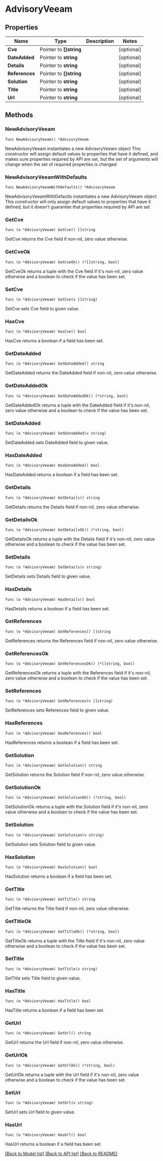 # AdvisoryVeeam

## Properties

Name | Type | Description | Notes
------------ | ------------- | ------------- | -------------
**Cve** | Pointer to **[]string** |  | [optional] 
**DateAdded** | Pointer to **string** |  | [optional] 
**Details** | Pointer to **string** |  | [optional] 
**References** | Pointer to **[]string** |  | [optional] 
**Solution** | Pointer to **string** |  | [optional] 
**Title** | Pointer to **string** |  | [optional] 
**Url** | Pointer to **string** |  | [optional] 

## Methods

### NewAdvisoryVeeam

`func NewAdvisoryVeeam() *AdvisoryVeeam`

NewAdvisoryVeeam instantiates a new AdvisoryVeeam object
This constructor will assign default values to properties that have it defined,
and makes sure properties required by API are set, but the set of arguments
will change when the set of required properties is changed

### NewAdvisoryVeeamWithDefaults

`func NewAdvisoryVeeamWithDefaults() *AdvisoryVeeam`

NewAdvisoryVeeamWithDefaults instantiates a new AdvisoryVeeam object
This constructor will only assign default values to properties that have it defined,
but it doesn't guarantee that properties required by API are set

### GetCve

`func (o *AdvisoryVeeam) GetCve() []string`

GetCve returns the Cve field if non-nil, zero value otherwise.

### GetCveOk

`func (o *AdvisoryVeeam) GetCveOk() (*[]string, bool)`

GetCveOk returns a tuple with the Cve field if it's non-nil, zero value otherwise
and a boolean to check if the value has been set.

### SetCve

`func (o *AdvisoryVeeam) SetCve(v []string)`

SetCve sets Cve field to given value.

### HasCve

`func (o *AdvisoryVeeam) HasCve() bool`

HasCve returns a boolean if a field has been set.

### GetDateAdded

`func (o *AdvisoryVeeam) GetDateAdded() string`

GetDateAdded returns the DateAdded field if non-nil, zero value otherwise.

### GetDateAddedOk

`func (o *AdvisoryVeeam) GetDateAddedOk() (*string, bool)`

GetDateAddedOk returns a tuple with the DateAdded field if it's non-nil, zero value otherwise
and a boolean to check if the value has been set.

### SetDateAdded

`func (o *AdvisoryVeeam) SetDateAdded(v string)`

SetDateAdded sets DateAdded field to given value.

### HasDateAdded

`func (o *AdvisoryVeeam) HasDateAdded() bool`

HasDateAdded returns a boolean if a field has been set.

### GetDetails

`func (o *AdvisoryVeeam) GetDetails() string`

GetDetails returns the Details field if non-nil, zero value otherwise.

### GetDetailsOk

`func (o *AdvisoryVeeam) GetDetailsOk() (*string, bool)`

GetDetailsOk returns a tuple with the Details field if it's non-nil, zero value otherwise
and a boolean to check if the value has been set.

### SetDetails

`func (o *AdvisoryVeeam) SetDetails(v string)`

SetDetails sets Details field to given value.

### HasDetails

`func (o *AdvisoryVeeam) HasDetails() bool`

HasDetails returns a boolean if a field has been set.

### GetReferences

`func (o *AdvisoryVeeam) GetReferences() []string`

GetReferences returns the References field if non-nil, zero value otherwise.

### GetReferencesOk

`func (o *AdvisoryVeeam) GetReferencesOk() (*[]string, bool)`

GetReferencesOk returns a tuple with the References field if it's non-nil, zero value otherwise
and a boolean to check if the value has been set.

### SetReferences

`func (o *AdvisoryVeeam) SetReferences(v []string)`

SetReferences sets References field to given value.

### HasReferences

`func (o *AdvisoryVeeam) HasReferences() bool`

HasReferences returns a boolean if a field has been set.

### GetSolution

`func (o *AdvisoryVeeam) GetSolution() string`

GetSolution returns the Solution field if non-nil, zero value otherwise.

### GetSolutionOk

`func (o *AdvisoryVeeam) GetSolutionOk() (*string, bool)`

GetSolutionOk returns a tuple with the Solution field if it's non-nil, zero value otherwise
and a boolean to check if the value has been set.

### SetSolution

`func (o *AdvisoryVeeam) SetSolution(v string)`

SetSolution sets Solution field to given value.

### HasSolution

`func (o *AdvisoryVeeam) HasSolution() bool`

HasSolution returns a boolean if a field has been set.

### GetTitle

`func (o *AdvisoryVeeam) GetTitle() string`

GetTitle returns the Title field if non-nil, zero value otherwise.

### GetTitleOk

`func (o *AdvisoryVeeam) GetTitleOk() (*string, bool)`

GetTitleOk returns a tuple with the Title field if it's non-nil, zero value otherwise
and a boolean to check if the value has been set.

### SetTitle

`func (o *AdvisoryVeeam) SetTitle(v string)`

SetTitle sets Title field to given value.

### HasTitle

`func (o *AdvisoryVeeam) HasTitle() bool`

HasTitle returns a boolean if a field has been set.

### GetUrl

`func (o *AdvisoryVeeam) GetUrl() string`

GetUrl returns the Url field if non-nil, zero value otherwise.

### GetUrlOk

`func (o *AdvisoryVeeam) GetUrlOk() (*string, bool)`

GetUrlOk returns a tuple with the Url field if it's non-nil, zero value otherwise
and a boolean to check if the value has been set.

### SetUrl

`func (o *AdvisoryVeeam) SetUrl(v string)`

SetUrl sets Url field to given value.

### HasUrl

`func (o *AdvisoryVeeam) HasUrl() bool`

HasUrl returns a boolean if a field has been set.


[[Back to Model list]](../README.md#documentation-for-models) [[Back to API list]](../README.md#documentation-for-api-endpoints) [[Back to README]](../README.md)


